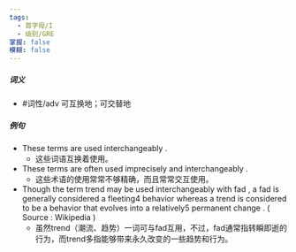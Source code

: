 ```yaml
---
tags:
  - 首字母/I
  - 级别/GRE
掌握: false
模糊: false
---
```

##### 词义
- #词性/adv  可互换地；可交替地
##### 例句
- These terms are used interchangeably .
	- 这些词语互换着使用。
- These terms are often used imprecisely and interchangeably .
	- 这些术语的使用常常不够精确，而且常常交互使用。
- Though the term trend may be used interchangeably with fad , a fad is generally considered a fleeting4 behavior whereas a trend is considered to be a behavior that evolves into a relatively5 permanent change . ( Source : Wikipedia )
	- 虽然trend（潮流、趋势）一词可与fad互用，不过，fad通常指转瞬即逝的行为，而trend多指能够带来永久改变的一些趋势和行为。
